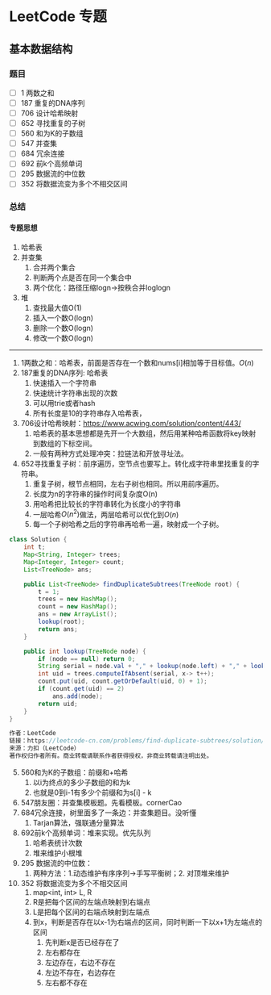 # LeetCode 专题

## 基本数据结构

### 题目

- [ ]  1 两数之和
- [ ]  187 重复的DNA序列
- [ ]  706 设计哈希映射
- [ ]  652 寻找重复的子树
- [ ]  560 和为K的子数组
- [ ]  547 并查集
- [ ]  684 冗余连接
- [ ]  692 前k个高频单词
- [ ]  295 数据流的中位数
- [ ]  352 将数据流变为多个不相交区间

### 总结

#### 专题思想
1. 哈希表
2. 并查集
   1. 合并两个集合
   2. 判断两个点是否在同一个集合中
   3. 两个优化：路径压缩logn->按秩合并loglogn
3. 堆
   1. 查找最大值O(1)
   2. 插入一个数O(logn)
   3. 删除一个数O(logn)
   4. 修改一个数O(logn)
---

1. 1两数之和：哈希表，前面是否存在一个数和nums[i]相加等于目标值。$O(n)$
2. 187重复的DNA序列: 哈希表
   1. 快速插入一个字符串
   2. 快速统计字符串出现的次数
   3. 可以用trie或者hash
   4. 所有长度是10的字符串存入哈希表，
3. 706设计哈希映射：https://www.acwing.com/solution/content/443/
   1. 哈希表的基本思想都是先开一个大数组，然后用某种哈希函数将key映射到数组的下标空间。
   2. 一般有两种方式处理冲突：拉链法和开放寻址法。
4. 652寻找重复子树：前序遍历，空节点也要写上。转化成字符串里找重复的字符串。
   1. 重复子树，根节点相同，左右子树也相同。所以用前序遍历。
   2. 长度为n的字符串的操作时间复杂度O(n)
   3. 用哈希把比较长的字符串转化为长度小的字符串 
   4. 一层哈希$O(n^2)$做法，两层哈希可以优化到$O(n)$
   5. 每一个子树哈希之后的字符串再哈希一遍，映射成一个子树。

```java
class Solution {
    int t;
    Map<String, Integer> trees;
    Map<Integer, Integer> count;
    List<TreeNode> ans;

    public List<TreeNode> findDuplicateSubtrees(TreeNode root) {
        t = 1;
        trees = new HashMap();
        count = new HashMap();
        ans = new ArrayList();
        lookup(root);
        return ans;
    }

    public int lookup(TreeNode node) {
        if (node == null) return 0;
        String serial = node.val + "," + lookup(node.left) + "," + lookup(node.right);
        int uid = trees.computeIfAbsent(serial, x-> t++);
        count.put(uid, count.getOrDefault(uid, 0) + 1);
        if (count.get(uid) == 2)
            ans.add(node);
        return uid;
    }
}

作者：LeetCode
链接：https://leetcode-cn.com/problems/find-duplicate-subtrees/solution/xun-zhao-zhong-fu-de-zi-shu-by-leetcode/
来源：力扣（LeetCode）
著作权归作者所有。商业转载请联系作者获得授权，非商业转载请注明出处。
```

5. 560和为K的子数组：前缀和+哈希
   1. 以i为终点的多少子数组的和为k
   2. 也就是0到i-1有多少个前缀和为s[i] - k
6. 547朋友圈：并查集模板题。先看模板。cornerCao 
7. 684冗余连接，树里面多了一条边：并查集题目。没听懂
   1. Tarjan算法，强联通分量算法
8. 692前k个高频单词：堆来实现。优先队列
   1. 哈希表统计次数
   2. 堆来维护小根堆
9. 295 数据流的中位数：
   1. 两种方法：1.动态维护有序序列->手写平衡树；2. 对顶堆来维护
10. 352 将数据流变为多个不相交区间
    1. map<int, int> L, R
    2. R是把每个区间的左端点映射到右端点
    3. L是把每个区间的右端点映射到左端点
    4. 到x，判断是否存在以x-1为右端点的区间，同时判断一下以x+1为左端点的区间
       1. 先判断x是否已经存在了
       2. 左右都存在
       3. 左边存在，右边不存在
       4. 左边不存在，右边存在
       5. 左右都不存在